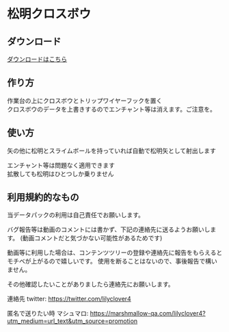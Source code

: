 # 松明クロスボウ

## ダウンロード

[ダウンロードはこちら](https://github.com/para7/Minecraft_Datapack/raw/master/%E9%85%8D%E5%B8%83%E7%94%A8/TorchBow/TorchBow.zip)

## 作り方

作業台の上にクロスボウとトリップワイヤーフックを置く  
クロスボウのデータを上書きするのでエンチャント等は消えます。ご注意を。

## 使い方

矢の他に松明とスライムボールを持っていれば自動で松明矢として射出します

エンチャント等は問題なく適用できます  
拡散しても松明はひとつしか乗りません

## 利用規約的なもの

当データパックの利用は自己責任でお願いします。

バグ報告等は動画のコメントには書かず、下記の連絡先に送るようお願いします。
(動画コメントだと気づかない可能性があるためです)

動画等に利用した場合は、コンテンツツリーの登録や連絡先に報告をもらえるとモチベが上がるので嬉しいです。
使用を断ることはないので、事後報告で構いません。

その他確認したいことがありましたら連絡先にお願いします。

連絡先
twitter: <https://twitter.com/lilyclover4>

匿名で送りたい時
マシュマロ: <https://marshmallow-qa.com/lilyclover4?utm_medium=url_text&utm_source=promotion>